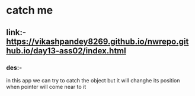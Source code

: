 # catch me
## link:-https://vikashpandey8269.github.io/nwrepo.github.io/day13-ass02/index.html
### des:- 
in this app  we  can try to catch the object but it will changhe its position when pointer will come near to it
